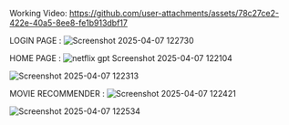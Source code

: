 Working Video:
https://github.com/user-attachments/assets/78c27ce2-422e-40a5-8ee8-fe1b913dbf17

LOGIN PAGE :
![Screenshot 2025-04-07 122730](https://github.com/user-attachments/assets/f6863482-44d2-439f-adbd-fc3a307d985c)

HOME PAGE :
![netflix gpt Screenshot 2025-04-07 122104](https://github.com/user-attachments/assets/c0972401-8c41-46e8-9f1c-9c0b72033904)

![Screenshot 2025-04-07 122313](https://github.com/user-attachments/assets/d34ca5f5-f553-4ded-9bba-d17f3edc0d48)

MOVIE RECOMMENDER :
![Screenshot 2025-04-07 122421](https://github.com/user-attachments/assets/735e19c0-c83d-431c-bd67-164cbdeef2af)

![Screenshot 2025-04-07 122534](https://github.com/user-attachments/assets/b5b6aa10-8084-4e3c-93cb-61c21564bf14)
